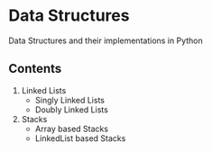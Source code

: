 # Data Structures
Data Structures and their implementations in Python

## Contents
1. Linked Lists
   * Singly Linked Lists
   * Doubly Linked Lists
2. Stacks
   * Array based Stacks
   * LinkedList based Stacks
